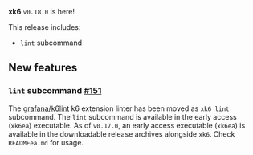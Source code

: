 **xk6** `v0.18.0` is here!
 
This release includes:
  - `lint` subcommand

## New features

### `lint` subcommand [#151](https://github.com/grafana/xk6/issues/151)

The [grafana/k6lint](https://github.com/grafana/k6lint) k6 extension linter has been moved as `xk6 lint` subcommand. The `lint` subcommand is available in the early access (`xk6ea`) executable. As of `v0.17.0`, an early access executable (`xk6ea`) is available in the downloadable release archives alongside `xk6`. Check `READMEea.md` for usage.
